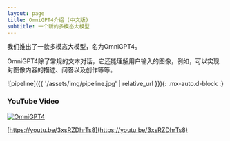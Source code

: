 ```yaml
---
layout: page
title: OmniGPT4介绍 (中文版)
subtitle: 一个新的多模态大模型
---
```


我们推出了一款多模态大模型，名为OmniGPT4。

OmniGPT4除了常规的文本对话，它还能理解用户输入的图像，例如，可以实现对图像内容的描述、问答以及创作等等。

![pipeline]({{ '/assets/img/pipeline.jpg' | relative_url }}){: .mx-auto.d-block :}

### YouTube Video
[![OmniGPT4](https://i.ytimg.com/vi/3xsRZDhrTs8/maxresdefault.jpg)](https://youtu.be/3xsRZDhrTs8 "OmniGPT4")

[https://youtu.be/3xsRZDhrTs8](https://youtu.be/3xsRZDhrTs8)
